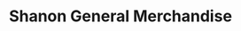 ---
title: "Shanon General Merchandise"
url: /batangas-city/shanon-general-merchandise/
shop: general
---